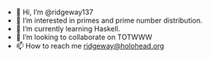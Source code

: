 - 👋 Hi, I’m @ridgeway137
- 👀 I’m interested in primes and prime number distribution.
- 🌱 I’m currently learning Haskell.
- 💞️ I’m looking to collaborate on TOTWWW
- 📫 How to reach me ridgeway@holohead.org

<!---
ridgeway137/ridgeway137 is a ✨ special ✨ repository because its `README.md` (this file) appears on your GitHub profile.
You can click the Preview link to take a look at your changes.
--->
